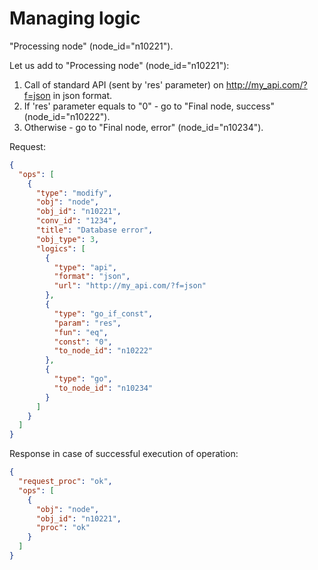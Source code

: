 # Managing logic

"Processing node" (node_id="n10221").

Let us add to "Processing node" (node_id="n10221"):
1.  Call of standard API (sent by 'res' parameter) on http://my_api.com/?f=json in json format.
2.  If 'res' parameter equals to "0" - go to "Final node, success" (node_id="n10222").
3.  Otherwise - go to "Final node, error" (node_id="n10234").

Request:
```json
{
  "ops": [
    {
      "type": "modify",
      "obj": "node",
      "obj_id": "n10221",
      "conv_id": "1234",
      "title": "Database error",
      "obj_type": 3,
      "logics": [
        {
          "type": "api",
          "format": "json",
          "url": "http://my_api.com/?f=json"
        },
        {
          "type": "go_if_const",
          "param": "res",
          "fun": "eq",
          "const": "0",
          "to_node_id": "n10222"
        },
        {
          "type": "go",
          "to_node_id": "n10234"
        }
      ]
    }
  ]
}
```

Response in case of successful execution of operation:
```json
{
  "request_proc": "ok",
  "ops": [
    {
      "obj": "node",
      "obj_id": "n10221",
      "proc": "ok"
    }
  ]
}
```


